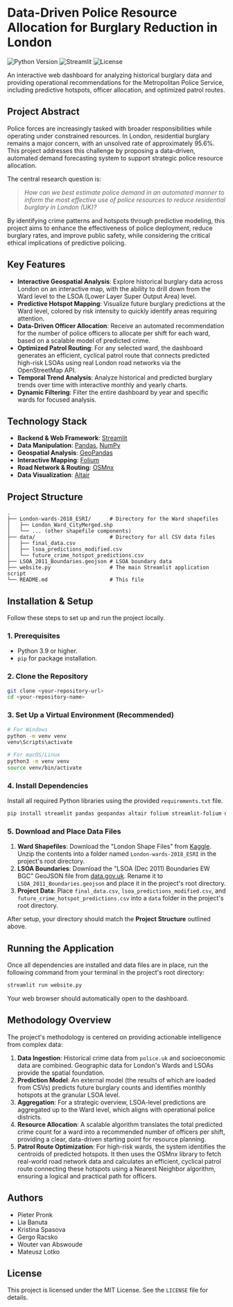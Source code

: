 # Data-Driven Police Resource Allocation for Burglary Reduction in London

![Python Version](https://img.shields.io/badge/python-3.9+-blue.svg)
![Streamlit](https://img.shields.io/badge/Streamlit-1.30-orange.svg)
![License](https://img.shields.io/badge/License-MIT-green.svg)

An interactive web dashboard for analyzing historical burglary data and providing operational recommendations for the Metropolitan Police Service, including predictive hotspots, officer allocation, and optimized patrol routes.

## Project Abstract

Police forces are increasingly tasked with broader responsibilities while operating under constrained resources. In London, residential burglary remains a major concern, with an unsolved rate of approximately 95.6%. This project addresses this challenge by proposing a data-driven, automated demand forecasting system to support strategic police resource allocation.

The central research question is:
> *How can we best estimate police demand in an automated manner to inform the most effective use of police resources to reduce residential burglary in London (UK)?*

By identifying crime patterns and hotspots through predictive modeling, this project aims to enhance the effectiveness of police deployment, reduce burglary rates, and improve public safety, while considering the critical ethical implications of predictive policing.

## Key Features

-   **Interactive Geospatial Analysis**: Explore historical burglary data across London on an interactive map, with the ability to drill down from the Ward level to the LSOA (Lower Layer Super Output Area) level.
-   **Predictive Hotspot Mapping**: Visualize future burglary predictions at the Ward level, colored by risk intensity to quickly identify areas requiring attention.
-   **Data-Driven Officer Allocation**: Receive an automated recommendation for the number of police officers to allocate per shift for each ward, based on a scalable model of predicted crime.
-   **Optimized Patrol Routing**: For any selected ward, the dashboard generates an efficient, cyclical patrol route that connects predicted high-risk LSOAs using real London road networks via the OpenStreetMap API.
-   **Temporal Trend Analysis**: Analyze historical and predicted burglary trends over time with interactive monthly and yearly charts.
-   **Dynamic Filtering**: Filter the entire dashboard by year and specific wards for focused analysis.

## Technology Stack

-   **Backend & Web Framework**: [Streamlit](https://streamlit.io/)
-   **Data Manipulation**: [Pandas](https://pandas.pydata.org/), [NumPy](https://numpy.org/)
-   **Geospatial Analysis**: [GeoPandas](https://geopandas.org/)
-   **Interactive Mapping**: [Folium](https://python-visualization.github.io/folium/)
-   **Road Network & Routing**: [OSMnx](https://osmnx.readthedocs.io/)
-   **Data Visualization**: [Altair](https://altair-viz.github.io/)

## Project Structure

```
.
├── London-wards-2018_ESRI/      # Directory for the Ward shapefiles
│   ├── London_Ward_CityMerged.shp
│   └── ... (other shapefile components)
├── data/                        # Directory for all CSV data files
│   ├── final_data.csv
│   ├── lsoa_predictions_modified.csv
│   └── future_crime_hotspot_predictions.csv
├── LSOA_2011_Boundaries.geojson # LSOA boundary data
├── website.py                   # The main Streamlit application script
└── README.md                    # This file
```

## Installation & Setup

Follow these steps to set up and run the project locally.

### 1. Prerequisites

-   Python 3.9 or higher.
-   `pip` for package installation.

### 2. Clone the Repository

```bash
git clone <your-repository-url>
cd <your-repository-name>
```

### 3. Set Up a Virtual Environment (Recommended)

```bash
# For Windows
python -m venv venv
venv\Scripts\activate

# For macOS/Linux
python3 -m venv venv
source venv/bin/activate
```

### 4. Install Dependencies

Install all required Python libraries using the provided `requirements.txt` file.

```bash
pip install streamlit pandas geopandas altair folium streamlit-folium numpy osmnx
```

### 5. Download and Place Data Files

1.  **Ward Shapefiles**: Download the "London Shape Files" from [Kaggle](https://www.kaggle.com/datasets/markjemitola/london-shape-files). Unzip the contents into a folder named `London-wards-2018_ESRI` in the project's root directory.
2.  **LSOA Boundaries**: Download the "LSOA (Dec 2011) Boundaries EW BGC" GeoJSON file from [data.gov.uk](https://www.data.gov.uk/dataset/b574a453-69bc-4fc2-88be-423486ba196d/lower-layer-super-output-areas-december-2011-boundaries-ew-bsc-v41). Rename it to `LSOA_2011_Boundaries.geojson` and place it in the project's root directory.
3.  **Project Data**: Place `final_data.csv`, `lsoa_predictions_modified.csv`, and `future_crime_hotspot_predictions.csv` into a `data` folder in the project's root directory.

After setup, your directory should match the **Project Structure** outlined above.

## Running the Application

Once all dependencies are installed and data files are in place, run the following command from your terminal in the project's root directory:

```bash
streamlit run website.py
```

Your web browser should automatically open to the dashboard.

## Methodology Overview

The project's methodology is centered on providing actionable intelligence from complex data:

1.  **Data Ingestion**: Historical crime data from `police.uk` and socioeconomic data are combined. Geographic data for London's Wards and LSOAs provide the spatial foundation.
2.  **Prediction Model**: An external model (the results of which are loaded from CSVs) predicts future burglary counts and identifies monthly hotspots at the granular LSOA level.
3.  **Aggregation**: For a strategic overview, LSOA-level predictions are aggregated up to the Ward level, which aligns with operational police districts.
4.  **Resource Allocation**: A scalable algorithm translates the total predicted crime count for a ward into a recommended number of officers per shift, providing a clear, data-driven starting point for resource planning.
5.  **Patrol Route Optimization**: For high-risk wards, the system identifies the centroids of predicted hotspots. It then uses the OSMnx library to fetch real-world road network data and calculates an efficient, cyclical patrol route connecting these hotspots using a Nearest Neighbor algorithm, ensuring a logical and practical path for officers.

## Authors

-   Pieter Pronk
-   Lia Banuta
-   Kristina Spasova
-   Gergo Racsko
-   Wouter van Abswoude
-   Mateusz Lotko

## License

This project is licensed under the MIT License. See the `LICENSE` file for details.
